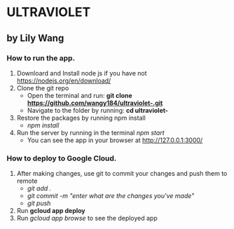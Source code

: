 # ULTRAVIOLET
## by Lily Wang

### How to run the app.
1. Downloard and Install node js if you have not https://nodejs.org/en/download/
1. Clone the git repo 
	* Open the terminal and run:
	__git clone https://github.com/wangy184/ultraviolet-.git__
	* Navigate to the folder by running:
	__cd ultraviolet-__
1. Restore the packages by running npm install
	* _npm install_
1. Run the server by running in the terminal _npm start_
	* You can see the app in your browser at http://127.0.0.1:3000/

### How to deploy to Google Cloud.
1. After making changes, use git to commit your changes and push them to remote
	* _git add ._
	* _git commit -m "enter what are the changes you've made"_
	* _git push_
1. Run __gcloud app deploy__
1. Run _gcloud app browse_ to see the deployed app